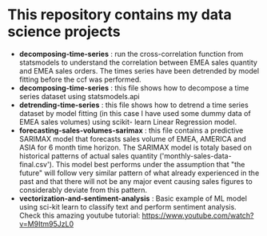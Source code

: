 # This repository contains my data science projects 

- **decomposing-time-series** : run the cross-correlation function from statsmodels to understand the correlation between EMEA sales quantity and EMEA sales orders. The times         series have been detrended by model fitting before the ccf was performed. 
- **decomposing-time-series** : this file shows how to decompose a time series dataset using statsmodels.api
- **detrending-time-series** : this file shows how to detrend a time series dataset by model fitting (in this case I have used some dummy data of EMEA sales volumes) using scikit-     learn Linear Regression model. 
- **forecasting-sales-volumes-sarimax** : this file contains a predictive SARIMAX model that forecasts sales volume of EMEA, AMERICA and ASIA for 6 month time horizon. 
    The SARIMAX model is totaly based on historical patterns of actual sales quantity ('monthly-sales-data-final.csv').
    This model best performs under the assumption that "the future" will follow very similar pattern of what already experienced in the past and that there will not be any major       event causing sales figures to considerably deviate from this pattern.
- **vectorization-and-sentiment-analysis** : Basic example of ML model using sci-kit learn to classify text and perform sentiment analysis. Check this amazing youtube tutorial:       https://www.youtube.com/watch?v=M9Itm95JzL0
